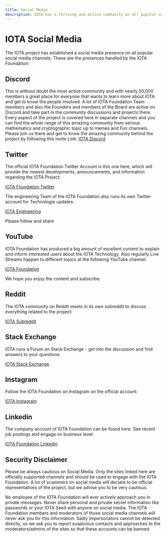 ```yaml
---
title: Social Media
description: IOTA has a thriving and active community on all popular social media applications. Find the IOTA Foundation and the community here.
---
```



# IOTA Social Media

The IOTA project has established a social media presence on all popular social media channels. These are the presences handled by the IOTA Foundation:

## Discord

This is without doubt the most active community and with nearly 50,000 members a great place for everyone that wants to learn more about IOTA and get to know the people involved. A lot of IOTA Foundation Team members and also the Founders and members of the Board are active on Discord and take part in the community discussions and projects there. Every aspect of the project is covered here in separate channels and you can find the whole range of this amazing community from serious mathematics and cryptographic topic up to memes and Fun channels. 
Please join us there and get to know the amazing community behind the project by following this invite Link:
[IOTA Discord](https://discord.iota.org)
 

## Twitter

The official IOTA Foundation Twitter Account is this one here, which will provide the newest developments, announcements, and information regarding the IOTA Project:

[IOTA Foundation Twitter](https://twitter.com/iota)

The engineering Team of the IOTA Foundation also runs its own Twitter account for Technologie updates:

[IOTA Engineering](https://twitter.com/iota_dev)


Please follow and share

## YouTube

IOTA Foundation has produced a big amount of excellent content to explain and inform interested users about the IOTA Technology. Also regularly Live Streams happen to different topics at the following YouTube channel:

[IOTA Foundation](https://www.youtube.com/c/iotafoundation)

We hope you enjoy the content and subscribe.

## Reddit

The IOTA community on Reddit meets in its own subreddit to discuss everything related to the project:

[IOTA Subreddit](https://www.reddit.com/r/Iota/)

## Stack Exchange

IOTA runs a Forum on Stack Exchange - get into the discussion and find answers to your questions:

[IOTA Stack Exchange](https://iota.stackexchange.com/)


## Instagram

Follow the IOTA Foundation on Instagram on the official account:

[IOTA Instagram](https://www.instagram.com/iotafoundation)

## Linkedin

The company account of IOTA Foundation can be found here. See recent job postings and engage on business level:

[IOTA Foundation Linkedin](https://www.linkedin.com/company/iotafoundation/)


## Security Disclaimer

Please be always cautious on Social Media. Only the sites linked here are officially supported channels and  should be used to engage with the IOTA Foundation. A lot of scammers on social media will declare to be official representatives of the project, but we advise you to be very cautious. 

No employee of the IOTA Foundation will ever actively approach you in private messages. Never share personal and private secret information like passwords or your IOTA Seed with anyone on social media. The IOTA Foundation members and moderators of those social media channels will never ask you for this information. Sadly impersonators cannot be detected directly, so we ask you to report suspicious contacts and approaches to the moderators/admins of the sites so that these accounts can be banned.
